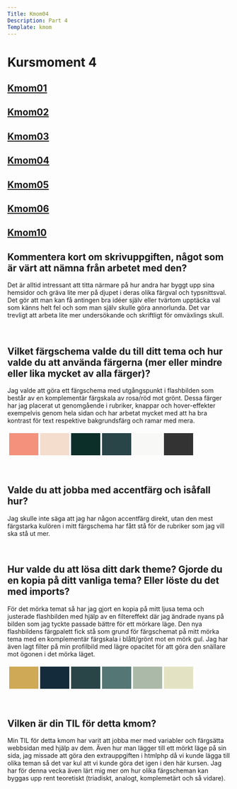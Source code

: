 ```yaml
---
Title: Kmom04
Description: Part 4
Template: kmom
---
```


Kursmoment 4
==================
<div class="sidebar">
    <a href="kmom01"><h2>Kmom01</h2></a>
    <a href="kmom02"><h2>Kmom02</h2></a>
    <a href="kmom03"><h2>Kmom03</h2></a>
    <a href="kmom04"><h2>Kmom04</h2></a>
    <a href="kmom05"><h2>Kmom05</h2></a>
    <a href="kmom06"><h2>Kmom06</h2></a>
    <a href="kmom10"><h2>Kmom10</h2></a>
</div>

<div class="report-text">
<p>
<h2>Kommentera kort om skrivuppgiften, något som är värt att nämna från arbetet med den?</h2>
<p>Det är alltid intressant att titta närmare på hur andra har byggt upp sina hemsidor och gräva lite mer på djupet i deras olika färgval och typsnittsval. Det gör att man kan få antingen bra idéer själv eller tvärtom upptäcka val som känns helt fel och som man själv skulle göra annorlunda. Det var trevligt att arbeta lite mer undersökande och skriftligt för omväxlings skull.</p>  
<br>

<h2>Vilket färgschema valde du till ditt tema och hur valde du att använda färgerna (mer eller mindre eller lika mycket av alla färger)?</h2>

<p>Jag valde att göra ett färgschema med utgångspunkt i flashbilden som består av en komplementär färgskala av rosa/röd mot grönt. Dessa färger har jag placerat ut genomgående i rubriker, knappar och hover-effekter exempelvis genom hela sidan och har arbetat mycket med att ha bra kontrast för text respektive bakgrundsfärg och ramar med mera.</p>  
<table class="color-palette" style="border-spacing: 4px; border-collapse: separate">
<tr>
<td style="height: 50px; width: 50px; background-color: #f4917c">
<td style="height: 50px; width: 50px; background-color: #f4ddcd">
<td style="height: 50px; width: 50px; background-color: #0c2f29">
<td style="height: 50px; width: 50px; background-color: #294548">
<td style="height: 50px; width: 50px; background-color: #f8f8f6">
<td style="height: 50px; width: 50px; background-color: #333">
</tr>
</table>   
<br>

<h2>Valde du att jobba med accentfärg och isåfall hur?</h2>
<p>Jag skulle inte säga att jag har någon accentfärg direkt, utan den mest färgstarka kulören i mitt färgschema har fått stå för de rubriker som jag vill ska stå ut mer.</p>  
<br>


<h2>Hur valde du att lösa ditt dark theme? Gjorde du en kopia på ditt vanliga tema? Eller löste du det med imports?</h2>
<p>
För det mörka temat så har jag gjort en kopia på mitt ljusa tema och justerade flashbilden med hjälp av en filtereffekt där jag ändrade nyans på bilden som jag tyckte passade bättre för ett mörkare läge. Den nya flashbildens färgpalett fick stå som grund för färgschemat på mitt mörka tema med en komplementär färgskala i blått/grönt mot en mörk gul. Jag har även lagt filter på min profilbild med lägre opacitet för att göra den snällare mot ögonen i det mörka läget.
</p>
<table class="color-palette" style="border-spacing: 4px; border-collapse: separate">
<tr>
<td style="height: 50px; width: 50px; background-color: #cfa956">
<td style="height: 50px; width: 50px; background-color: #132b3a">
<td style="height: 50px; width: 50px; background-color: #294548">
<td style="height: 50px; width: 50px; background-color: #547675">
<td style="height: 50px; width: 50px; background-color: #abbaa8">
<td style="height: 50px; width: 50px; background-color: #e3e3c4">
</tr>
</table>  
<br>

<h2>Vilken är din TIL för detta kmom?</h2>
<p>Min TIL för detta kmom har varit att jobba mer med variabler och färgsätta webbsidan med hjälp av dem. Även hur man lägger till ett mörkt läge på sin sida, jag missade att göra den extrauppgiften i htmlphp då vi kunde lägga till olika teman så det var kul att vi kunde göra det igen i den här kursen. Jag har för denna vecka även lärt mig mer om hur olika färgscheman kan byggas upp rent teoretiskt (triadiskt, analogt, komplemetärt och så vidare).
</p>
</div>
